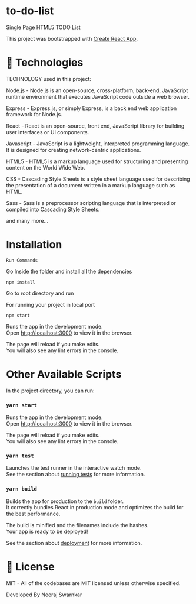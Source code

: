 # to-do-list

Single Page HTML5 TODO List

This project was bootstrapped with [Create React App](https://github.com/facebook/create-react-app).


# 🚀 Technologies

TECHNOLOGY used in this project:

Node.js - Node.js is an open-source, cross-platform, back-end, JavaScript runtime environment that executes JavaScript code outside a web browser.

Express - Express.js, or simply Express, is a back end web application framework for Node.js.

React - React is an open-source, front end, JavaScript library for building user interfaces or UI components.

Javascript - JavaScript is a lightweight, interpreted programming language. It is designed for creating network-centric applications.

HTML5 - HTML5 is a markup language used for structuring and presenting content on the World Wide Web.

CSS - Cascading Style Sheets is a style sheet language used for describing the presentation of a document written in a markup language such as HTML.

Sass - Sass is a preprocessor scripting language that is interpreted or compiled into Cascading Style Sheets.

and many more...

# Installation

`Run Commands`

Go Inside the folder and install all the dependencies

`npm install`

Go to root directory and run

For running your project in local port

`npm start`

Runs the app in the development mode.<br />
Open [http://localhost:3000](http://localhost:3000) to view it in the browser.

The page will reload if you make edits.<br />
You will also see any lint errors in the console.

# Other Available Scripts

In the project directory, you can run:

### `yarn start`

Runs the app in the development mode.<br />
Open [http://localhost:3000](http://localhost:3000) to view it in the browser.

The page will reload if you make edits.<br />
You will also see any lint errors in the console.

### `yarn test`

Launches the test runner in the interactive watch mode.<br />
See the section about [running tests](https://facebook.github.io/create-react-app/docs/running-tests) for more information.

### `yarn build`

Builds the app for production to the `build` folder.<br />
It correctly bundles React in production mode and optimizes the build for the best performance.

The build is minified and the filenames include the hashes.<br />
Your app is ready to be deployed!

See the section about [deployment](https://facebook.github.io/create-react-app/docs/deployment) for more information.

# 📝 License

MIT - All of the codebases are MIT licensed unless otherwise specified.

Developed By Neeraj Swarnkar

